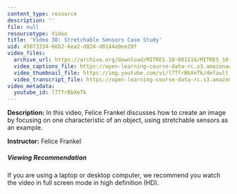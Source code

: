 ```yaml
---
content_type: resource
description: ''
file: null
resourcetype: Video
title: 'Video 30: Stretchable Sensors Case Study'
uid: 45073334-66b2-6ea2-d824-d0144a9ee28f
video_files:
  archive_url: https://archive.org/download/MITRES.10-001S16/MITRES_10-001S16_Track35_300k.mp4
  video_captions_file: https://open-learning-course-data-rc.s3.amazonaws.com/res-10-001-making-science-and-engineering-pictures-a-practical-guide-to-presenting-your-work-spring-2016/1ee295ce8bff573382ead646f7055545_lTTfrBbXeTk.vtt
  video_thumbnail_file: https://img.youtube.com/vi/lTTfrBbXeTk/default.jpg
  video_transcript_file: https://open-learning-course-data-rc.s3.amazonaws.com/res-10-001-making-science-and-engineering-pictures-a-practical-guide-to-presenting-your-work-spring-2016/b7de41c8fad2762c4ee059bba06a53bd_lTTfrBbXeTk.pdf
video_metadata:
  youtube_id: lTTfrBbXeTk
---
```


**Description:** In this video, Felice Frankel discusses how to create an image by focusing on one characteristic of an object, using stretchable sensors as an example.

**Instructor:** Felice Frankel

##### Viewing Recommendation

If you are using a laptop or desktop computer, we recommend you watch the video in full screen mode in high definition (HD).